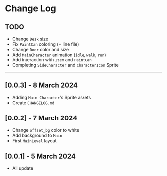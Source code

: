 # Change Log

## TODO

- Change `Desk` size
- Fix `PaintCan` coloring (+ line file)
- Change `Door` color and size
- Add `MainCharacter` animation (`idle`, `walk`, `run`)
- Add interaction with `Item` and `PaintCan`
- Completing `SideCharacter` and `CharacterIcon` Sprite

---

## [0.0.3] - 8 March 2024

- Adding `Main Character`'s Sprite assets
- Create `CHANGELOG.md`

## [0.0.2] - 7 March 2024

- Change `offset_bg` color to white
- Add background to `Main`
- First `MainLevel` layout

## [0.0.1] - 5 March 2024

- All update
